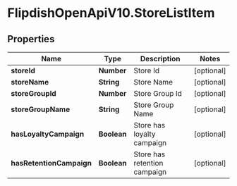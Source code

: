 # FlipdishOpenApiV10.StoreListItem

## Properties
Name | Type | Description | Notes
------------ | ------------- | ------------- | -------------
**storeId** | **Number** | Store Id | [optional] 
**storeName** | **String** | Store Name | [optional] 
**storeGroupId** | **Number** | Store Group Id | [optional] 
**storeGroupName** | **String** | Store Group Name | [optional] 
**hasLoyaltyCampaign** | **Boolean** | Store has loyalty campaign | [optional] 
**hasRetentionCampaign** | **Boolean** | Store has retention campaign | [optional] 


